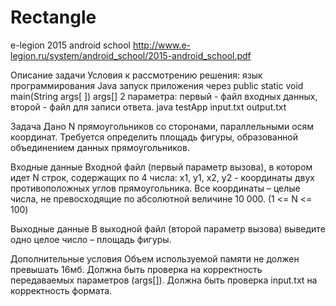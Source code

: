 # Rectangle
e-legion 2015 android school
http://www.e-legion.ru/system/android_school/2015-android_school.pdf

Описание задачи
Условия к рассмотрению решения:
язык программирования Java
запуск приложения через public static void main(String args[ ])
args[] 2 параметра: первый - файл входных данных, второй - файл для записи ответа.
        java testApp input.txt output.txt

Задача
Дано N прямоугольников со сторонами, параллельными осям координат. Требуется
определить площадь фигуры, образованной объединением данных прямоугольников.

Входные данные
Входной файл (первый параметр вызова), в котором идет N строк, содержащих по 4 числа: x1,
y1, x2, y2 - координаты двух противоположных углов прямоугольника. Все координаты –
целые числа, не превосходящие по абсолютной величине 10 000. (1 <= N <= 100)

Выходные данные
В выходной файл (второй параметр вызова) выведите одно целое число – площадь фигуры.

Дополнительные условия
Объем используемой памяти не должен превышать 16мб.
Должна быть проверка на корректность передаваемых параметров (args[]).
Должна быть проверка input.txt на корректность формата.
